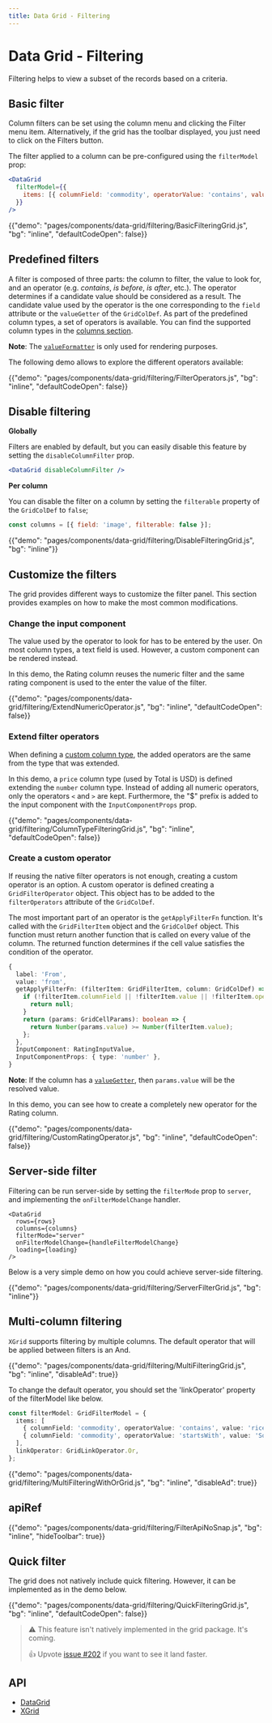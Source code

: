 ```yaml
---
title: Data Grid - Filtering
---
```


# Data Grid - Filtering

<p class="description">Filtering helps to view a subset of the records based on a criteria.</p>

## Basic filter

Column filters can be set using the column menu and clicking the Filter menu item.
Alternatively, if the grid has the toolbar displayed, you just need to click on the Filters button.

The filter applied to a column can be pre-configured using the `filterModel` prop:

```jsx
<DataGrid
  filterModel={{
    items: [{ columnField: 'commodity', operatorValue: 'contains', value: 'rice' }],
  }}
/>
```

{{"demo": "pages/components/data-grid/filtering/BasicFilteringGrid.js", "bg": "inline", "defaultCodeOpen": false}}

## Predefined filters

A filter is composed of three parts: the column to filter, the value to look for, and an operator (e.g. _contains_, _is before_, _is after_, etc.).
The operator determines if a candidate value should be considered as a result.
The candidate value used by the operator is the one corresponding to the `field` attribute or the `valueGetter` of the `GridColDef`.
As part of the predefined column types, a set of operators is available.
You can find the supported column types in the [columns section](/components/data-grid/columns/#column-types).

**Note**: The [`valueFormatter`](/components/data-grid/columns/#value-formatter) is only used for rendering purposes.

The following demo allows to explore the different operators available:

{{"demo": "pages/components/data-grid/filtering/FilterOperators.js", "bg": "inline", "defaultCodeOpen": false}}

## Disable filtering

**Globally**

Filters are enabled by default, but you can easily disable this feature by setting the `disableColumnFilter` prop.

```jsx
<DataGrid disableColumnFilter />
```

**Per column**

You can disable the filter on a column by setting the `filterable` property of the `GridColDef` to `false`;

```js
const columns = [{ field: 'image', filterable: false }];
```

{{"demo": "pages/components/data-grid/filtering/DisableFilteringGrid.js", "bg": "inline"}}

## Customize the filters

The grid provides different ways to customize the filter panel.
This section provides examples on how to make the most common modifications.

### Change the input component

The value used by the operator to look for has to be entered by the user.
On most column types, a text field is used. However, a custom component can be rendered instead.

In this demo, the Rating column reuses the numeric filter and the same rating component is used to the enter the value of the filter.

{{"demo": "pages/components/data-grid/filtering/ExtendNumericOperator.js", "bg": "inline", "defaultCodeOpen": false}}

### Extend filter operators

When defining a [custom column type](/components/data-grid/columns/#custom-column-types), the added operators are the same from the type that was extended.

In this demo, a `price` column type (used by Total is USD) is defined extending the `number` column type.
Instead of adding all numeric operators, only the operators `<` and `>` are kept.
Furthermore, the "$" prefix is added to the input component with the `InputComponentProps` prop.

{{"demo": "pages/components/data-grid/filtering/ColumnTypeFilteringGrid.js", "bg": "inline", "defaultCodeOpen": false}}

### Create a custom operator

If reusing the native filter operators is not enough, creating a custom operator is an option.
A custom operator is defined creating a `GridFilterOperator` object.
This object has to be added to the `filterOperators` attribute of the `GridColDef`.

The most important part of an operator is the `getApplyFilterFn` function.
It's called with the `GridFilterItem` object and the `GridColDef` object.
This function must return another function that is called on every value of the column.
The returned function determines if the cell value satisfies the condition of the operator.

```ts
{
  label: 'From',
  value: 'from',
  getApplyFilterFn: (filterItem: GridFilterItem, column: GridColDef) => {
    if (!filterItem.columnField || !filterItem.value || !filterItem.operatorValue) {
      return null;
    }
    return (params: GridCellParams): boolean => {
      return Number(params.value) >= Number(filterItem.value);
    };
  },
  InputComponent: RatingInputValue,
  InputComponentProps: { type: 'number' },
}
```

**Note**: If the column has a [`valueGetter`](/components/data-grid/columns/#value-getter), then `params.value` will be the resolved value.

In this demo, you can see how to create a completely new operator for the Rating column.

{{"demo": "pages/components/data-grid/filtering/CustomRatingOperator.js", "bg": "inline", "defaultCodeOpen": false}}

## Server-side filter

Filtering can be run server-side by setting the `filterMode` prop to `server`, and implementing the `onFilterModelChange` handler.

```tsx
<DataGrid
  rows={rows}
  columns={columns}
  filterMode="server"
  onFilterModelChange={handleFilterModelChange}
  loading={loading}
/>
```

Below is a very simple demo on how you could achieve server-side filtering.

{{"demo": "pages/components/data-grid/filtering/ServerFilterGrid.js", "bg": "inline"}}

<!-- ## Controlled filtering -->

<!-- WIP -->

## Multi-column filtering [<span class="pro"></span>](https://material-ui.com/store/items/material-ui-pro/)

`XGrid` supports filtering by multiple columns.
The default operator that will be applied between filters is an And.

{{"demo": "pages/components/data-grid/filtering/MultiFilteringGrid.js", "bg": "inline", "disableAd": true}}

To change the default operator, you should set the 'linkOperator' property of the filterModel like below.

```ts
const filterModel: GridFilterModel = {
  items: [
    { columnField: 'commodity', operatorValue: 'contains', value: 'rice' },
    { columnField: 'commodity', operatorValue: 'startsWith', value: 'Soy' },
  ],
  linkOperator: GridLinkOperator.Or,
};
```

{{"demo": "pages/components/data-grid/filtering/MultiFilteringWithOrGrid.js", "bg": "inline", "disableAd": true}}

## apiRef [<span class="pro"></span>](https://material-ui.com/store/items/material-ui-pro/)

{{"demo": "pages/components/data-grid/filtering/FilterApiNoSnap.js", "bg": "inline", "hideToolbar": true}}

## Quick filter

The grid does not natively include quick filtering.
However, it can be implemented as in the demo below.

{{"demo": "pages/components/data-grid/filtering/QuickFilteringGrid.js", "bg": "inline", "defaultCodeOpen": false}}

> ⚠️ This feature isn't natively implemented in the grid package. It's coming.
>
> 👍 Upvote [issue #202](https://github.com/mui-org/material-ui-x/issues/202) if you want to see it land faster.

## API

- [DataGrid](/api/data-grid/data-grid/)
- [XGrid](/api/data-grid/x-grid/)
